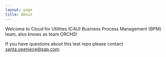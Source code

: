 ```yaml
---
layout: page
title: About
---
```


Welcome to Cloud for Utilities (C4U) Business Process Management (BPM) team, also knows as team ORCHS! 

If you have questions about this test repo please contact santa.upeniece@sap.com.

